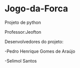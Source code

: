 # Jogo-da-Forca

Projeto de python

Professor:Jeofton

Desenvolvedores do projeto:

-Pedro Henrique Gomes de Araújo

-Selimol Santos
